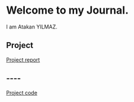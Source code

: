 # Welcome to my Journal.

I am Atakan YILMAZ.

## Project

[Project report](https://bu-ie-360.github.io/spring20-Atakan98/Untitled3.html)

## ----

[Project code](https://bu-ie-360.github.io/spring20-Atakan98/proje-360.R)
